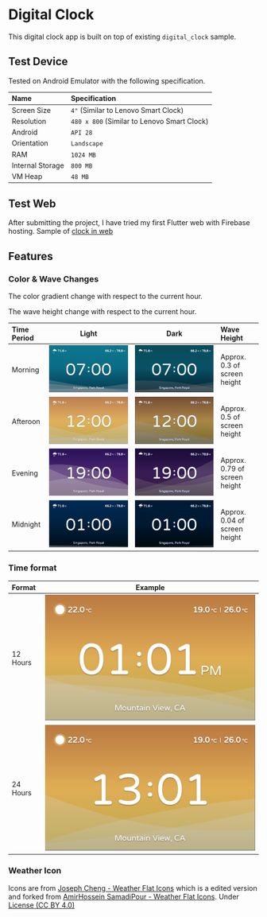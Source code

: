 # Digital Clock

This digital clock app is built on top of existing `digital_clock` sample.

## Test Device

Tested on Android Emulator with the following specification.

|Name|Specification|
|:--|:--|
|Screen Size|`4"` (Similar to Lenovo Smart Clock)|
|Resolution|`480 x 800` (Similar to Lenovo Smart Clock)|
|Android| `API 28`|
|Orientation|`Landscape`|
|RAM|`1024 MB`|
|Internal Storage|`800 MB`|
|VM Heap|`48 MB`|

## Test Web

After submitting the project, I have tried my first Flutter web with Firebase hosting.
Sample of [clock in web](https://flutter-clock-300c8.firebaseapp.com/#/)

## Features

### **Color & Wave Changes**

The color gradient change with respect to the current hour.

The wave height change with respect to the current hour.

|Time Period|Light|Dark|Wave Height|
|:--|:-:|:-:|:--|
|Morning|![](screenshots/light_morning.png)|![](screenshots/dark_morning.png)|Approx. 0.3 of screen height|
|Afteroon|![](screenshots/light_afternoon.png)|![](screenshots/dark_afternoon.png)|Approx. 0.5 of screen height|
|Evening|![](screenshots/light_evening.png)|![](screenshots/dark_evening.png)|Approx. 0.79 of screen height|
|Midnight|![](screenshots/light_midnight.png)|![](screenshots/dark_midnight.png)|Approx. 0.04 of screen height|

### Time format

|Format|Example|
|:--|:-:|
|12 Hours|![](screenshots/format_12_hrs.png)|
|24 Hours|![](screenshots/format_24_hrs.png)|

### **Weather Icon**

Icons are from [Joseph Cheng - Weather Flat Icons](https://rive.app/a/josephcheng/files/flare/weather-flat-icons/preview) which is a edited version and forked from [AmirHossein SamadiPour - Weather Flat Icons](https://rive.app/a/SamadiPour/files/flare/weather-flat-icons/preview). Under [License (CC BY 4.0)](https://creativecommons.org/licenses/by/4.0/)
